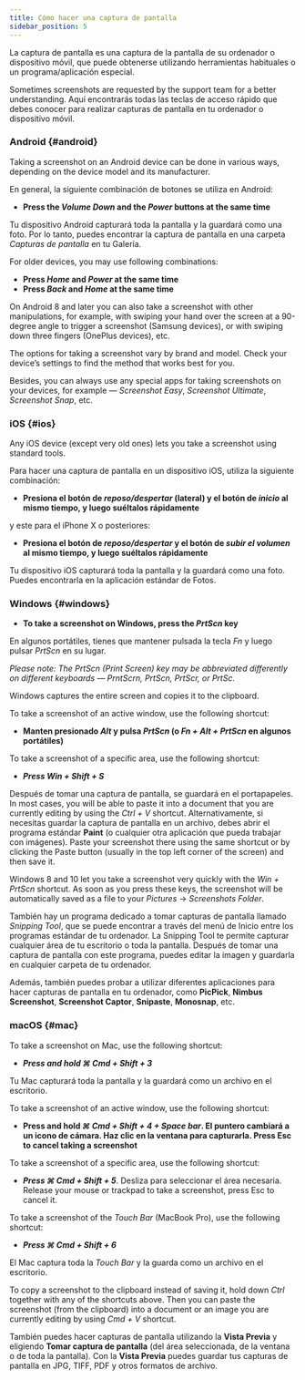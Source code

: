 ```yaml
---
title: Cómo hacer una captura de pantalla
sidebar_position: 5
---
```


La captura de pantalla es una captura de la pantalla de su ordenador o dispositivo móvil, que puede obtenerse utilizando herramientas habituales o un programa/aplicación especial.

Sometimes screenshots are requested by the support team for a better understanding. Aquí encontrarás todas las teclas de acceso rápido que debes conocer para realizar capturas de pantalla en tu ordenador o dispositivo móvil.

### Android {#android}

Taking a screenshot on an Android device can be done in various ways, depending on the device model and its manufacturer.

En general, la siguiente combinación de botones se utiliza en Android:

- **Press the *Volume Down* and the *Power* buttons at the same time**

Tu dispositivo Android capturará toda la pantalla y la guardará como una foto. Por lo tanto, puedes encontrar la captura de pantalla en una carpeta *Capturas de pantalla* en tu Galería.

For older devices, you may use following combinations:

- **Press *Home* and *Power* at the same time**
- **Press *Back* and *Home* at the same time**

On Android 8 and later you can also take a screenshot with other manipulations, for example, with swiping your hand over the screen at a 90-degree angle to trigger a screenshot (Samsung devices), or with swiping down three fingers (OnePlus devices), etc.

The options for taking a screenshot vary by brand and model. Check your device’s settings to find the method that works best for you.

Besides, you can always use any special apps for taking screenshots on your devices, for example — *Screenshot Easy*, *Screenshot Ultimate*, *Screenshot Snap*, etc.

### iOS {#ios}

Any iOS device (except very old ones) lets you take a screenshot using standard tools.

Para hacer una captura de pantalla en un dispositivo iOS, utiliza la siguiente combinación:

- **Presiona el botón de *reposo/despertar* (lateral) y el botón de *inicio* al mismo tiempo, y luego suéltalos rápidamente**

y este para el iPhone X o posteriores:

- **Presiona el botón de *reposo/despertar* y el botón de *subir el volumen* al mismo tiempo, y luego suéltalos rápidamente**

Tu dispositivo iOS capturará toda la pantalla y la guardará como una foto. Puedes encontrarla en la aplicación estándar de Fotos.

### Windows {#windows}

- **To take a screenshot on Windows, press the *PrtScn* key**

En algunos portátiles, tienes que mantener pulsada la tecla *Fn* y luego pulsar *PrtScn* en su lugar.

*Please note: The PrtScn (Print Screen) key may be abbreviated differently on different keyboards — PrntScrn, PrtScn, PrtScr, or PrtSc.*

Windows captures the entire screen and copies it to the clipboard.

To take a screenshot of an active window, use the following shortcut:

- **Manten presionado *Alt* y pulsa *PrtScn* (o *Fn + Alt + PrtScn* en algunos portátiles)**

To take a screenshot of a specific area, use the following shortcut:

- ***Press ***Win + Shift + S******

Después de tomar una captura de pantalla, se guardará en el portapapeles. In most cases, you will be able to paste it into a document that you are currently editing by using the *Ctrl + V* shortcut. Alternativamente, si necesitas guardar la captura de pantalla en un archivo, debes abrir el programa estándar **Paint** (o cualquier otra aplicación que pueda trabajar con imágenes). Paste your screenshot there using the same shortcut or by clicking the Paste button (usually in the top left corner of the screen) and then save it.

Windows 8 and 10 let you take a screenshot very quickly with the *Win + PrtScn* shortcut. As soon as you press these keys, the screenshot will be automatically saved as a file to your *Pictures* → *Screenshots Folder*.

También hay un programa dedicado a tomar capturas de pantalla llamado *Snipping Tool*, que se puede encontrar a través del menú de Inicio entre los programas estándar de tu ordenador. La Snipping Tool te permite capturar cualquier área de tu escritorio o toda la pantalla. Después de tomar una captura de pantalla con este programa, puedes editar la imagen y guardarla en cualquier carpeta de tu ordenador.

Además, también puedes probar a utilizar diferentes aplicaciones para hacer capturas de pantalla en tu ordenador, como **PicPick**, **Nimbus Screenshot**, **Screenshot Captor**, **Snipaste**, **Monosnap**, etc.

### macOS {#mac}

To take a screenshot on Mac, use the following shortcut:

- ***Press and hold ***⌘ Cmd + Shift + 3******

Tu Mac capturará toda la pantalla y la guardará como un archivo en el escritorio.

To take a screenshot of an active window, use the following shortcut:

- **Press and hold *⌘ Cmd + Shift + 4 + Space bar*. El puntero cambiará a un icono de cámara. Haz clic en la ventana para capturarla. Press Esc to cancel taking a screenshot**

To take a screenshot of a specific area, use the following shortcut:

- ***Press ***⌘ Cmd + Shift + 5******. Desliza para seleccionar el área necesaria. Release your mouse or trackpad to take a screenshot, press Esc to cancel it.

To take a screenshot of the *Touch Bar* (MacBook Pro), use the following shortcut:

- ***Press ***⌘ Cmd + Shift + 6******

El Mac captura toda la *Touch Bar* y la guarda como un archivo en el escritorio.

To copy a screenshot to the clipboard instead of saving it, hold down *Ctrl* together with any of the shortcuts above. Then you can paste the screenshot (from the clipboard) into a document or an image you are currently editing by using *Cmd + V* shortcut.

También puedes hacer capturas de pantalla utilizando la **Vista Previa** y eligiendo **Tomar captura de pantalla** (del área seleccionada, de la ventana o de toda la pantalla). Con la **Vista Previa** puedes guardar tus capturas de pantalla en JPG, TIFF, PDF y otros formatos de archivo.
